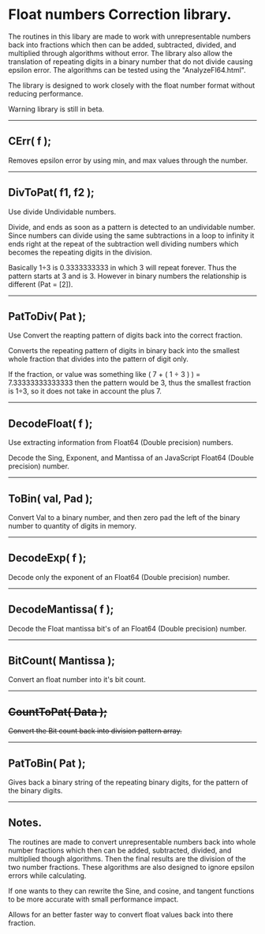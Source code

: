 # Float numbers Correction library.

The routines in this libary are made to work with unrepresentable numbers back into fractions which then can be added, subtracted, divided, and multiplied through algorithms without error. The library also allow the translation of repeating digits in a binary number that do not divide causing epsilon error. The algorithms can be tested using the "AnalyzeFl64.html".

The library is designed to work closely with the float number format without reducing performance.

Warning library is still in beta.

------------------------------------------------------------------------------
CErr( f );
------------------------------------------------------------------------------

Removes epsilon error by using min, and max values through the number.

------------------------------------------------------------------------------
DivToPat( f1, f2 );
------------------------------------------------------------------------------

Use divide Undividable numbers.

Divide, and ends as soon as a pattern is detected to an undividable number. Since numbers can divide using the same subtractions in a loop to infinity it ends right at the repeat of the subtraction well dividing numbers which becomes the repeating digits in the division.

Basically 1÷3 is 0.3333333333 in which 3 will repeat forever. Thus the pattern starts at 3 and is 3. However in binary numbers the relationship is different (Pat = [2]).

------------------------------------------------------------------------------
PatToDiv( Pat );
------------------------------------------------------------------------------

Use Convert the reapting pattern of digits back into the correct fraction.

Converts the repeating pattern of digits in binary back into the smallest whole fraction that divides into the pattern of digit only.

If the fraction, or value was something like ( 7 + ( 1 ÷ 3 ) ) = 7.33333333333333 then the pattern would be 3, thus the smallest fraction is 1÷3, so it does not take in account the plus 7.

------------------------------------------------------------------------------
DecodeFloat( f );
------------------------------------------------------------------------------

Use extracting information from Float64 (Double precision) numbers.

Decode the Sing, Exponent, and Mantissa of an JavaScript Float64 (Double precision) number.

------------------------------------------------------------------------------
ToBin( val, Pad );
------------------------------------------------------------------------------

Convert Val to a binary number, and then zero pad the left of the binary number to quantity of digits in memory.

------------------------------------------------------------------------------
DecodeExp( f );
------------------------------------------------------------------------------

Decode only the exponent of an Float64 (Double precision) number.

------------------------------------------------------------------------------
DecodeMantissa( f );
------------------------------------------------------------------------------

Decode the Float mantissa bit's of an Float64 (Double precision) number.

------------------------------------------------------------------------------
BitCount( Mantissa );
------------------------------------------------------------------------------

Convert an float number into it's bit count.

------------------------------------------------------------------------------
~~CountToPat( Data );~~
------------------------------------------------------------------------------

~~Convert the Bit count back into division pattern array.~~

------------------------------------------------------------------------------
PatToBin( Pat );
------------------------------------------------------------------------------

Gives back a binary string of the repeating binary digits, for the pattern of the binary digits.

------------------------------------------------------------------------------
Notes.
------------------------------------------------------------------------------

The routines are made to convert unrepresentable numbers back into whole number fractions which then can be added, subtracted, divided, and multiplied though algorithms. Then the final results are the division of the two number fractions. These algorithms are also designed to ignore epsilon errors while calculating.

If one wants to they can rewrite the Sine, and cosine, and tangent functions to be more accurate with small performance impact.

Allows for an better faster way to convert float values back into there fraction.
